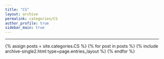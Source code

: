 ```yaml
---
title: "CS"
layout: archive
permalink: categories/CS
author_profile: true
sidebar_main: true
---
```


<!-- 공백이 포함되어 있는 카테고리 이름의 경우 site.categories['a b c'] 이런식으로! -->

---

{% assign posts = site.categories.CS %}
{% for post in posts %} {% include archive-single2.html type=page.entries_layout %} {% endfor %}
